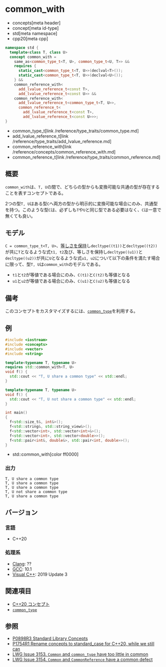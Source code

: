 # common_with
* concepts[meta header]
* concept[meta id-type]
* std[meta namespace]
* cpp20[meta cpp]

```cpp
namespace std {
  template<class T, class U>
  concept common_with =
    same_as<common_type_t<T, U>, common_type_t<U, T>> &&
    requires {
      static_cast<common_type_t<T, U>>(declval<T>());
      static_cast<common_type_t<T, U>>(declval<U>());
    } &&
    common_reference_with<
      add_lvalue_reference_t<const T>,
      add_lvalue_reference_t<const U>> &&
    common_reference_with<
      add_lvalue_reference_t<common_type_t<T, U>>,
      common_reference_t<
        add_lvalue_reference_t<const T>,
        add_lvalue_reference_t<const U>>>;
}
```
* common_type_t[link /reference/type_traits/common_type.md]
* add_lvalue_reference_t[link /reference/type_traits/add_lvalue_reference.md]
* common_reference_with[link /reference/concepts/common_reference_with.md]
* common_reference_t[link /reference/type_traits/common_reference.md]

## 概要

`common_with`は、`T, U`の間で、どちらの型からも変換可能な共通の型が存在することを表すコンセプトである。

2つの型`T, U`はある型`C`へ両方の型から明示的に変換可能な場合にのみ、共通型を持つ。このような型`C`は、必ずしも`T`や`U`と同じ型である必要はなく、`C`は一意で無くても良い。

## モデル

`C = common_type_t<T, U>`、[等しさを保持](/reference/concepts.md)し`decltype((t1))`と`decltype((t2))`が共に`T`となるような式`t1, t2`及び、等しさを保持し`decltype((u1))`と`decltype((u2))`が共に`U`となるような式`u1, u2`について以下の条件を満たす場合に限って、型`T, U`は`common_with`のモデルである。

- `t1`と`t2`が等値である場合にのみ、`C(t1)`と`C(t2)`も等値となる
- `u1`と`u2`が等値である場合にのみ、`C(u1)`と`C(u2)`も等値となる

## 備考

このコンセプトをカスタマイズするには、[`common_type`](/reference/type_traits/common_type.md)を利用する。

## 例
```cpp example
#include <iostream>
#include <concepts>
#include <vector>
#include <string>

template<typename T, typename U>
requires std::common_with<T, U>
void f() {
  std::cout << "T, U share a common type" << std::endl;
}

template<typename T, typename U>
void f() {
  std::cout << "T, U not share a common type" << std::endl;
}

int main()
{
  f<std::size_t&, int&>();
  f<std::string&, std::string_view&>();
  f<std::vector<int>, std::vector<int>&>();
  f<std::vector<int>, std::vector<double>>();
  f<std::pair<int&, double&>, std::pair<int, double>>();
}
```
* std::common_with[color ff0000]

### 出力
```
T, U share a common type
T, U share a common type
T, U share a common type
T, U not share a common type
T, U share a common type
```

## バージョン
### 言語
- C++20

### 処理系
- [Clang](/implementation.md#clang): ??
- [GCC](/implementation.md#gcc): 10.1
- [Visual C++](/implementation.md#visual_cpp): 2019 Update 3

## 関連項目

- [C++20 コンセプト](/lang/cpp20/concepts.md)
- [`common_type`](/reference/type_traits/common_type.md)

## 参照

- [P0898R3 Standard Library Concepts](http://www.open-std.org/jtc1/sc22/wg21/docs/papers/2018/p0898r3.pdf)
- [P1754R1 Rename concepts to standard_case for C++20, while we still can](http://www.open-std.org/jtc1/sc22/wg21/docs/papers/2019/p1754r1.pdf)
- [LWG Issue 3153. `Common` and `common_type` have too little in common](https://wg21.cmeerw.net/lwg/issue3153)
- [LWG Issue 3154. `Common` and `CommonReference` have a common defect](https://wg21.cmeerw.net/lwg/issue3154)
